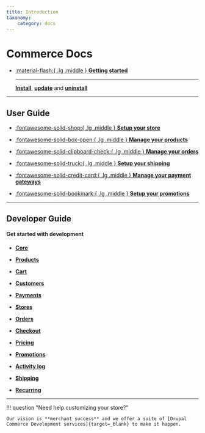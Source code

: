 ```yaml
---
title: Introduction
taxonomy:
    category: docs
---
```


# Commerce Docs


<div class="grid cards" markdown>

-   [:material-flash:{ .lg .middle } __Getting started__](./commerce2/getting-started)

    ---

    [__Install__](./commerce2/installation#installation), [__update__](./commerce2/installation#updating) and [__uninstall__](./commerce2/installation#uninstalling)

</div>

<hr>

## User Guide

<div class="grid cards icon-grid" markdown>

- [:fontawesome-solid-shop:{ .lg .middle }  __Setup your store__](./commerce2/user-guide/setting-up-store/)

- [:fontawesome-solid-box-open:{ .lg .middle }  __Manage your products__](./commerce2/user-guide/products/)

- [:fontawesome-solid-clipboard-check:{ .lg .middle }  __Manage your orders__](./commerce2/user-guide/orders/)

- [:fontawesome-solid-truck:{ .lg .middle } __Setup your shipping__](./commerce2/user-guide/shipping/)

- [:fontawesome-solid-credit-card:{ .lg .middle }  __Manage your payment gateways__](./commerce2/user-guide/payments/)

- [:fontawesome-solid-bookmark:{ .lg .middle } __Setup your promotions__](./commerce2/user-guide/promotions/)

</div>

<hr>

## Developer Guide

#### Get started with development


<div class="grid cards three-grid" markdown>

  - [__Core__](./commerce2/developer-guide/core/core)

  - [__Products__](./commerce2/developer-guide/products/getting-started)

  - [__Cart__](./commerce2/developer-guide/cart/cart-events.md)

  - [__Customers__](./commerce2/developer-guide/customers/getting-started.md)

  - [__Payments__](./commerce2/developer-guide/payments/getting-started.md)

  - [__Stores__](./commerce2/developer-guide/stores/getting-started.md)

  - [__Orders__](./commerce2/developer-guide/orders/getting-started.md)

  - [__Checkout__](./commerce2/developer-guide/checkout/checkout.md)

  - [__Pricing__](./commerce2/developer-guide/pricing/getting-started.md)

  - [__Promotions__](./commerce2/developer-guide/promotions/getting-started.md)

  - [__Activity log__](./commerce2/developer-guide/activity-log/getting-started.md)

  - [__Shipping__](./commerce2/developer-guide/shipping/getting-started.md)

  - [__Recurring__](./commerce2/developer-guide/recurring/getting-started.md)

</div>

<hr>

<!-- Drupal Commerce is the leading flexible eCommerce solution for Drupal,
powering over 50,000 online stores of all sizes.

If you are new to Drupal, start with [Drupal.org]{target=_blank} documentation on [Understanding Drupal]

[If you develop in Drupal 7, access documentation here for Commerce 1.x](./commerce1/getting-started.md)

[If you develop in Drupal 8, access documentation here for Commerce 2.x](./commerce2/getting-started.md)

Documentation is hosted on, and courtesy of [Platform.sh]{target=_blank}. -->

!!! question "Need help customizing your store?"

    Our vision is **merchant success** and we offer a suite of [Drupal Commerce Development services]{target=_blank} to make it happen.

[Platform.sh]: https://platform.sh
[Drupal.org]: https://www.drupal.org
[Understanding Drupal]: https://www.drupal.org/docs/8/understanding-drupal-8
[Drupal Commerce Development services]: https://centarro.io
